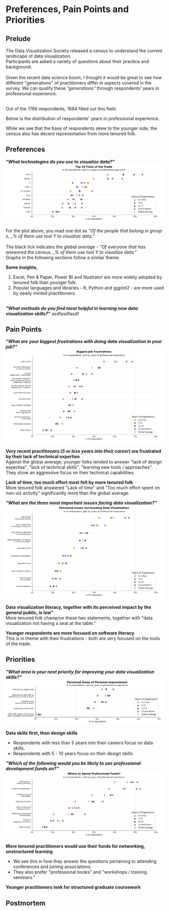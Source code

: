 Preferences, Pain Points and Priorities
===

<h2>Prelude</h2>

The Data Visualization Society released a census to understand the current landscape of data visualization. <br>
Participants are asked a variety of questions about their practice and background. <br><br>
Given the recent data science boom, I thought it would be great to see how different "generations" of practitioners differ in aspects covered in the survey. We can qualify these *"generations"* through respondents' years in professional experience.<br><br>

Out of the 1766 respondents, 1684 filled out this field.

Below is the distribution of respondents' years in professional experience.


While we see that the base of respondents skew to the younger side, the census also has decent representation from more tenured folk.



<h2>Preferences</h2>

<b><i>"What technologies do you use to visualize data?"</i></b>
<img src="/2020 Survey Viz/tech_respondents.png">

For the plot above, you read one dot as *"Of the people that belong in group x, _% of them use tool Y to visualize data."*<br><br>
The black tick indicates the *global average* - *"Of everyone that has answered the census, _% of them use tool Y to visualize data."*<br>
Graphs in the following sections follow a similar theme.

**Some insights,** 
1. Excel, Pen & Paper, Power BI and Illustrator are more widely adopted by tenured folk than younger folk.
2. Popular languages and libraries - R, Python and ggplot2 - are more used by newly minted practitioners.

<br>
<b><i>"What methods do you find most helpful in learning new data visualization skills?"</i></b>
asdfasdfasdf



<h2>Pain Points</h2>

<b><i>"What are your biggest frustrations with doing data visualization in your job?"</i></b>
<img src="/2020 Survey Viz/frus_respondents.png">

**Very recent practitioners (*5 or less years into their career*) are frustrated by their lack of technical expertise**<br>
Against the global average, younger folks tended to answer "lack of design expertise", "lack of technical skills", "learning new tools / approaches".
They show an aggressive focus on their technical capabilities.

**Lack of time, too much effort most felt by more tenured folk**<br>
More tenured folk answered "Lack of time" and "Too much effort spent on non-viz activity" significantly more than the global average.



<b><i>"What are the three most important issues facing data visualization?"</i></b>
<img src="/2020 Survey Viz/issu_respondents.png">

**Data visualization literacy, together with its perceived impact by the general public, is low"**<br>
More tenured folk champion these two statements, together with "data visualization not having a seat at the table."

**Younger respondents are more focused on software literacy**<br>
This is in theme with their frustrations - both are very focused on the tools of the trade.



<h2>Priorities</h2>

<b><i>"What area is your next priority for improving your data visualization skills?"</i></b>
<img src="/2020 Survey Viz/area_respondents.png">

**Data skills first, then design skills**<br>
* Respondents with less than 5 years into their careers focus on data skills.
* Respondents with 5 - 10 years focus on their design skills.


<b><i>"Which of the following would you be likely to use professional development funds on?"</i></b>
<img src="/2020 Survey Viz/devs_respondents.png">

**More tenured practitioners would use their funds for networking, unstructured learning**<br>
* We see this in how they answer the questions pertaining to attending conferences and joining associations.
* They also prefer "professional books" and "workshops / training seminars."

**Younger practitioners look for structured graduate coursework**



<h2>Postmortem</h2>

<TO-DO>
